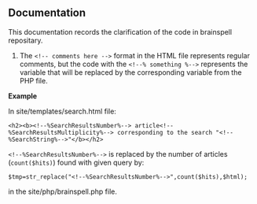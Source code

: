 
Documentation
--------------------
This documentation records the clarification of the code in brainspell repositary. 


1. The ```<!-- comments here -->``` format in the HTML file represents regular comments, but the code with the ```<!--% something %-->``` represents the variable that will be replaced by the corresponding variable from the PHP file. 

**Example**

In site/templates/search.html file:
```
<h2><b><!--%SearchResultsNumber%--> article<!--%SearchResultsMultiplicity%--> corresponding to the search "<!--%SearchString%-->"</b></h2>
```

```<!--%SearchResultsNumber%-->``` is replaced by the number of articles (```count($hits)```) found with given query by:

```
$tmp=str_replace("<!--%SearchResultsNumber%-->",count($hits),$html);
```
 in the site/php/brainspell.php file.

 